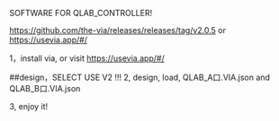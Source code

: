 SOFTWARE FOR QLAB_CONTROLLER! 

https://github.com/the-via/releases/releases/tag/v2.0.5 
or https://usevia.app/#/

1，install via, or visit https://usevia.app/#/

##design，SELECT USE V2 !!!
2, design, load, QLAB_A口.VIA.json and QLAB_B口.VIA.json

3, enjoy it!
